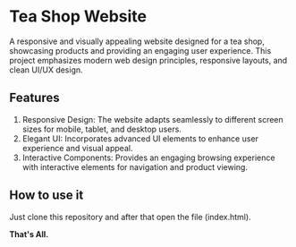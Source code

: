 # Tea Shop Website

A responsive and visually appealing website designed for a tea shop, showcasing products and providing an engaging user experience. This project emphasizes modern web design principles, responsive layouts, and clean UI/UX design.

## Features

1. Responsive Design: The website adapts seamlessly to different screen sizes for mobile, tablet, and desktop users.
2. Elegant UI: Incorporates advanced UI elements to enhance user experience and visual appeal.
3. Interactive Components: Provides an engaging browsing experience with interactive elements for navigation and product viewing.

## How to use it

Just clone this repository and after that open the file (index.html).

**That's All.**
